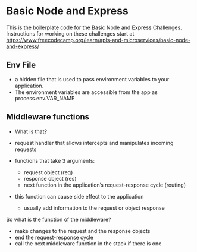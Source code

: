 # Basic Node and Express

This is the boilerplate code for the Basic Node and Express Challenges. Instructions for working on these challenges start at https://www.freecodecamp.org/learn/apis-and-microservices/basic-node-and-express/

## Env File
-  a hidden file that is used to pass environment variables to your application.
- The environment variables are accessible from the app as process.env.VAR_NAME

## Middleware functions
- What is that?
- request handler that allows intercepts and manipulates incoming requests

- functions that take 3 arguments: 
  - request object (req)
  - response object (res)
  - next function in the application’s request-response cycle (routing)
- this function can cause side effect to the application
  - usually add information to the request or object response

So what is the function of the middleware?
- make changes to the request and the response objects
- end the request-response cycle
- call the next middleware function in the stack if there is one